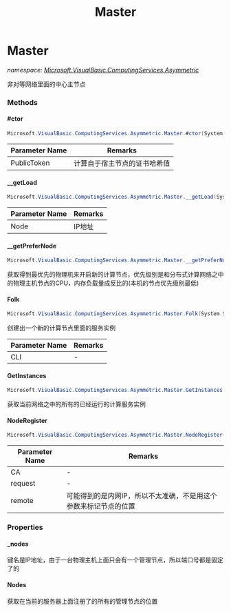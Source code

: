 ﻿---
title: Master
---

# Master
_namespace: [Microsoft.VisualBasic.ComputingServices.Asymmetric](N-Microsoft.VisualBasic.ComputingServices.Asymmetric.html)_

非对等网络里面的中心主节点

### Methods

#### #ctor
```csharp
Microsoft.VisualBasic.ComputingServices.Asymmetric.Master.#ctor(System.String)
```


|Parameter Name|Remarks|
|--------------|-------|
|PublicToken|计算自于宿主节点的证书哈希值|


#### __getLoad
```csharp
Microsoft.VisualBasic.ComputingServices.Asymmetric.Master.__getLoad(System.String,Microsoft.VisualBasic.Net.SSL.Certificate)
```


|Parameter Name|Remarks|
|--------------|-------|
|Node|IP地址|


#### __getPreferNode
```csharp
Microsoft.VisualBasic.ComputingServices.Asymmetric.Master.__getPreferNode
```
获取得到最优先的物理机来开启新的计算节点，优先级别是和分布式计算网络之中的物理主机节点的CPU，内存负载量成反比的(本机的节点优先级别最低)

#### Folk
```csharp
Microsoft.VisualBasic.ComputingServices.Asymmetric.Master.Folk(System.String)
```
创建出一个新的计算节点里面的服务实例

|Parameter Name|Remarks|
|--------------|-------|
|CLI|-|


#### GetInstances
```csharp
Microsoft.VisualBasic.ComputingServices.Asymmetric.Master.GetInstances
```
获取当前网络之中的所有的已经运行的计算服务实例

#### NodeRegister
```csharp
Microsoft.VisualBasic.ComputingServices.Asymmetric.Master.NodeRegister(System.Int64,Microsoft.VisualBasic.Net.Protocols.RequestStream,System.Net.IPEndPoint)
```


|Parameter Name|Remarks|
|--------------|-------|
|CA|-|
|request|-|
|remote|可能得到的是内网IP，所以不太准确，不是用这个参数来标记节点的位置|




### Properties

#### _nodes
键名是IP地址，由于一台物理主机上面只会有一个管理节点，所以端口号都是固定了的
#### Nodes
获取在当前的服务器上面注册了的所有的管理节点的位置


